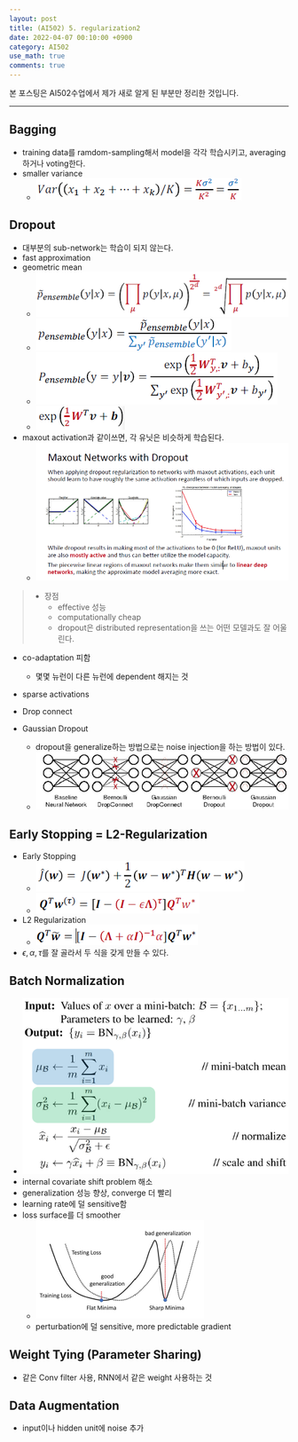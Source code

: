 ```yaml
---
layout: post
title: (AI502) 5. regularization2
date: 2022-04-07 00:10:00 +0900
category: AI502
use_math: true
comments: true
---
```


본 포스팅은 AI502수업에서 제가 새로 알게 된 부분만 정리한 것입니다.

---

## Bagging

- training data를 ramdom-sampling해서 model을 각각 학습시키고, averaging하거나 voting한다.
- smaller variance
  - ![alt image](/public/img/220411/bagging_variance.png)

## Dropout

- 대부분의 sub-network는 학습이 되지 않는다.
- fast approximation
- geometric mean
  - ![alt image](/public/img/220411/geometric_mean.png)
  - ![alt image](/public/img/220411/normalize_probability.png)
  - ![alt image](/public/img/220411/p_ensemble.png)
  - ![alt iamge](/public/img/220411/predictive_distribution.png)
- maxout activation과 같이쓰면, 각 유닛은 비슷하게 학습된다.
  - ![alt image](/public/img/220411/maxout_dropout.png)

> - 장점
>   - effective 성능
>   - computationally cheap
>   - dropout은 distributed representation을 쓰는 어떤 모델과도 잘 어울린다.

- co-adaptation 피함
  - 몇몇 뉴런이 다른 뉴런에 dependent 해지는 것

- sparse activations

- Drop connect
- Gaussian Dropout
  - dropout을 generalize하는 방법으로는 noise injection을 하는 방법이 있다.
  - ![alt image](/public/img/220411/dropout_noise.png)

## Early Stopping = L2-Regularization

- Early Stopping
  - ![alt image](/public/img/220411/cost_function.png)
  - ![alt image](/public/img/220411/cost_function_final.png)
- L2 Regularization
  - ![alt image](/public/img/220411/l2_regularization.png)
- $\epsilon, \alpha, \tau$를 잘 골라서 두 식을 갖게 만들 수 있다.

## Batch Normalization

- ![alt image](/public/img/220411/batch_norm.png)
- internal covariate shift problem 해소
- generalization 성능 향상, converge 더 빨리
- learning rate에 덜 sensitive함
- loss surface를 더 smoother
  - ![alt image](/public/img/220411/smooth_loss_surface.png)
  - perturbation에 덜 sensitive, more predictable gradient

## Weight Tying (Parameter Sharing)

- 같은 Conv filter 사용, RNN에서 같은 weight 사용하는 것

## Data Augmentation

- input이나 hidden unit에 noise 추가